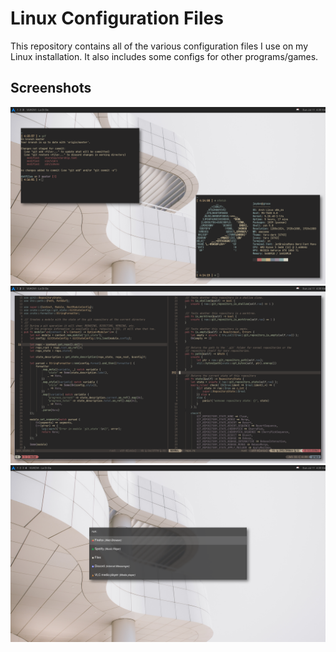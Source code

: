 # Linux Configuration Files

This repository contains all of the various configuration files I use on my Linux
installation. It also includes some configs for other programs/games.

## Screenshots

![alt text](/img/busy.png "Busy")
![alt text](/img/vim.png "Vim")
![alt text](/img/rofi.png "Rofi")
